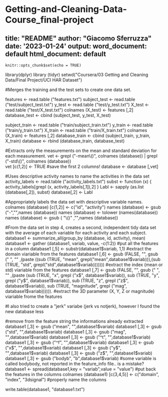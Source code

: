 # Getting-and-Cleaning-Data-Course_final-project

title: "README"
author: "Giacomo Sferruzza"
date: '2023-01-24'
output:
  word_document: default
  html_document: default
---

```{r setup, include=FALSE}
knitr::opts_chunk$set(echo = TRUE)
```
library(dplyr)
library (tidyr)
setwd("Coursera/03 Getting and Cleaning Data/Final Project/UCI HAR Dataset")

#Merges the training and the test sets to create one data set.

features <- read.table ("features.txt")
subject_test <- read.table ("test/subject_test.txt")
y_test <- read.table ("test/y_test.txt")
X_test <- read.table ("test/X_test.txt")
colnames (X_test) <- features [,2]
database_test <- cbind (subject_test, y_test, X_test)

subject_train <- read.table ("train/subject_train.txt")
y_train <- read.table ("train/y_train.txt")
X_train <- read.table ("train/X_train.txt")
colnames (X_train) <- features [,2]
database_train <- cbind (subject_train, y_train, X_train)
database <- rbind (database_train, database_test)

#Extracts only the measurements on the mean and standard deviation for each measurement. 
vet <- grepl ("-mean\\()", colnames (database)) | grepl ("-std\\()", colnames (database))  
vet [c(1,2)] <- TRUE #save the first 2 columns! 
database <- database [,vet]

#Uses descriptive activity names to name the activities in the data set
activity_labels  <- read.table ("activity_labels.txt")
subst <- function (x) {
  activity_labels[grepl (x, activity_labels[,1]),2]
}
Labl <- sapply (as.list (database[,2]), subst)
database[,2] <- Labl

#Appropriately labels the data set with descriptive variable names. 
colnames (database) [c(1,2)] <- c("id", "activity")
names (database) <- gsub ("-","",names (database))
names (database) <- tolower (names(database))
names (database) <- gsub ( "\\()" ,"",names (database))

#From the data set in step 4, creates a second, independent tidy data set with the average of each variable for each activity and each subject.
database1 <- summarize_all(group_by (database, id, activity), mean) 
database1 <- gather (database1, variab, value, -c(1:2)) #put all the features in a column 
database1 [,5] <- substr(database1$variab, 1,1) #extract the domain viariable from the features 
database1 [,6] <- gsub (FALSE, "", gsub (" ", "" ,(paste ((sub (TRUE, "mean", grepl("mean",database1$variab))),(sub (TRUE, "std", grepl("std",database1$variab))))))) #extract the index (mean or std) viariable from the features 
database1 [,7] <- gsub (FALSE, "", gsub (" ", "" ,(paste (sub (TRUE, "x", grepl ("x$", database1$variab)), sub (TRUE, "y", grepl ("y$", database1$variab)), sub (TRUE, "z", grepl ("z$", database1$variab)), 
                                                          sub (TRUE, "magnitude", grepl ("mag", database1$variab)))))).   #extract the 3D parameter (X, Y, Z or magnitude) viariable frome the features 

#I also tried to create a "jerk" variabe (jerk vs notjerk), however I found the new database less  

#remove from the feature string the informations already extracted
database1 [,3] <- gsub ("mean", "",database1$variab) 
database1 [,3] <- gsub ("std", "",database1$variab)
database1 [,3] <- gsub ("mag", "",database1$variab)
database1 [,3] <- gsub ("^t", "",database1$variab)
database1 [,3] <- gsub ("^f", "",database1$variab)
database1 [,3] <- gsub ("x$", "",database1$variab)
database1 [,3] <- gsub ("y$", "",database1$variab)
database1 [,3] <- gsub ("z$", "",database1$variab)
database1 [,3] <- gsub ("bodyb", "b",database1$variab) #some variable is called bodybody, not reported in the feature_info file.. is a mistake? 
database1 <- spread(database1,key = "variab",value = "value")  #put back the features in the columns 
colnames (database1) [c(3,4,5)] <- c("domain", "index", "3dsignal") #properly name the columns

write.table(database1, "database1.txt")
